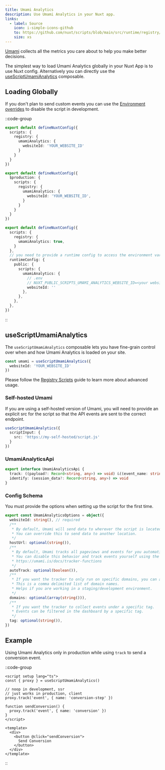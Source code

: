```yaml
---
title: Umami Analytics
description: Use Umami Analytics in your Nuxt app.
links:
  - label: Source
    icon: i-simple-icons-github
    to: https://github.com/nuxt/scripts/blob/main/src/runtime/registry/umami-analytics.ts
    size: xs
---
```


[Umami](https://umami.is/) collects all the metrics you care about to help you make better decisions.

The simplest way to load Umami Analytics globally in your Nuxt App is to use Nuxt config. Alternatively you can directly
use the [useScriptUmamiAnalytics](#useScriptUmamiAnalytics) composable.

## Loading Globally

If you don't plan to send custom events you can use the [Environment overrides](https://nuxt.com/docs/getting-started/configuration#environment-overrides) to
disable the script in development.

::code-group

```ts [Always enabled]
export default defineNuxtConfig({
  scripts: {
    registry: {
      umamiAnalytics: {
        websiteId: 'YOUR_WEBSITE_ID'
      }
    }
  }
})
```

```ts [Production only]
export default defineNuxtConfig({
  $production: {
    scripts: {
      registry: {
        umamiAnalytics: {
          websiteId: 'YOUR_WEBSITE_ID',
        }
      }
    }
  }
})
```

```ts [Environment Variables]
export default defineNuxtConfig({
  scripts: {
    registry: {
      umamiAnalytics: true,
    }
  },
  // you need to provide a runtime config to access the environment variables
  runtimeConfig: {
    public: {
      scripts: {
        umamiAnalytics: {
          // .env
          // NUXT_PUBLIC_SCRIPTS_UMAMI_ANALYTICS_WEBSITE_ID=<your websiteId>
          websiteId: ''
        },
      },
    },
  },
})
```

::

## useScriptUmamiAnalytics

The `useScriptUmamiAnalytics` composable lets you have fine-grain control over when and how Umami Analytics is loaded on your site.

```ts
const umami = useScriptUmamiAnalytics({
  websiteId: 'YOUR_WEBSITE_ID'
})
```

Please follow the [Registry Scripts](/docs/guides/registry-scripts) guide to learn more about advanced usage.

### Self-hosted Umami

If you are using a self-hosted version of Umami, you will need to provide an explicit src for the script so that
the API events are sent to the correct endpoint.

```ts
useScriptUmamiAnalytics({
  scriptInput: {
    src: 'https://my-self-hosted/script.js'
  }
})
```

### UmamiAnalyticsApi

```ts
export interface UmamiAnalyticsApi {
  track: ((payload?: Record<string, any>) => void) &((event_name: string, event_data: Record<string, any>) => void)
  identify: (session_data?: Record<string, any>) => void
}
```

### Config Schema

You must provide the options when setting up the script for the first time.

```ts
export const UmamiAnalyticsOptions = object({
  websiteId: string(), // required
  /**
   * By default, Umami will send data to wherever the script is located.
   * You can override this to send data to another location.
   */
  hostUrl: optional(string()),
  /**
   * By default, Umami tracks all pageviews and events for you automatically.
   * You can disable this behavior and track events yourself using the tracker functions.
   * https://umami.is/docs/tracker-functions
   */
  autoTrack: optional(boolean()),
  /**
   * If you want the tracker to only run on specific domains, you can add them to your tracker script.
   * This is a comma delimited list of domain names.
   * Helps if you are working in a staging/development environment.
   */
  domains: optional(array(string())),
  /**
   * If you want the tracker to collect events under a specific tag.
   * Events can be filtered in the dashboard by a specific tag.
   */
  tag: optional(string()),
})
```

## Example

Using Umami Analytics only in production while using `track` to send a conversion event.

::code-group

```vue [ConversionButton.vue]
<script setup lang="ts">
const { proxy } = useScriptUmamiAnalytics()

// noop in development, ssr
// just works in production, client
proxy.track('event', { name: 'conversion-step' })

function sendConversion() {
  proxy.track('event', { name: 'conversion' })
}
</script>

<template>
  <div>
    <button @click="sendConversion">
      Send Conversion
    </button>
  </div>
</template>
```

::
